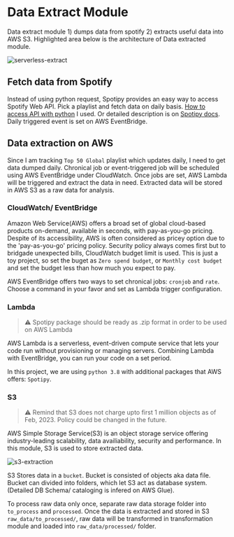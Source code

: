 # Data Extract Module
Data extract module 1) dumps data from spotify 2) extracts useful data into AWS S3. Highlighted area below is the architecture of Data extracted module.

![serverless-extract](https://user-images.githubusercontent.com/43290363/224507943-eeddc6ea-2616-4d23-bb96-f50ecebfc280.png)

## Fetch data from Spotify
Instead of using python request, Spotipy provides an easy way to access Spotify Web API. Pick a playlist and fetch data on daily basis. [How to access API with python](https://github.com/sombiee/spotify-serverless-ETL-pipeline) I used. Or detailed description is on [Spotipy docs](https://spotipy.readthedocs.io/en/2.22.1/). Daily triggered event is set on AWS EventBridge.

## Data extraction on AWS
Since I am tracking `Top 50 Global` playlist which updates daily, I need to get data dumped daily. Chronical job or event-triggered job will be scheduled using AWS EventBridge under CloudWatch. Once jobs are set, AWS Lambda will be triggered and extract the data in need. Extracted data will be stored in AWS S3 as a raw data for analysis. 

### CloudWatch/ EventBridge
Amazon Web Service(AWS) offers a broad set of global cloud-based products on-demand, available in seconds, with pay-as-you-go pricing. Despite of its accessibility, AWS is often considered as pricey option due to the 'pay-as-you-go' pricing policy. Security policy always comes first but to bridgade unexpected bills, CloudWatch budget limit is used. This is just a toy project, so set the buget as `Zero spend budget`, or `Monthly cost budget` and set the budget less than how much you expect to pay.

AWS EventBridge offers two ways to set chronical jobs: `cronjob` and `rate`. Choose a command in your favor and set as Lambda trigger configuration.

### Lambda
> ⚠️ Spotipy package should be ready as .zip format in order to be used on AWS Lambda

AWS Lambda is a serverless, event-driven compute service that lets your code run without provisioning or managing servers. Combining Lambda with EventBridge, you can run your code on a set period.

In this project, we are using `python 3.8` with additional packages that AWS offers: `Spotipy`. 

### S3
> ⚠️ Remind that S3 does not charge upto first 1 million objects as of Feb, 2023. Policy could be changed in the future. 

AWS Simple Storage Service(S3) is an object storage service offering industry-leading scalability, data availiability, security and performance. In this module, S3 is used to store extracted data. 

![s3-extraction](https://user-images.githubusercontent.com/43290363/224534458-9e6eb3fa-16da-4a1e-b8de-7744f3c9d631.png)

S3 Stores data in a `bucket`. Bucket is consisted of objects aka data file. Bucket can divided into folders, which let S3 act as database system. (Detailed DB Schema/ cataloging is infered on AWS Glue). 

To process raw data only once, separate raw data storage folder into `to_process` and `processed`. Once the data is extracted and stored in S3 `raw_data/to_processed/`, raw data will be transformed in transformation module and loaded into `raw_data/processed/` folder.